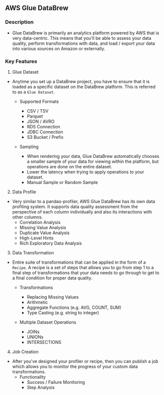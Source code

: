 ## AWS Glue DataBrew

### Description

- Glue DataBrew is primarily an analytics platform powered by AWS that is very data-centric. This means that you'll be able to assess your data quality, perform transformations with data, and load / export your data into various sources on Amazon or externally.

### Key Features

1. Glue Dataset

- Anytime you set up a DataBrew project, you have to ensure that it is loaded as a specific dataset on the DataBrew platform. This is referred to as a `Glue Dataset`.

  - Supported Formats

    - CSV / TSV
    - Parquet
    - JSON / AVRO
    - RDS Connection
    - JDBC Connection
    - S3 Bucket / Prefix

  - Sampling
    - When rendering your data, Glue DataBrew automatically chooses a smaller sample of your data for viewing within the platform, but operations are done on the entire dataset.
    - Lower the latency when trying to apply operations to your dataset.
    - Manual Sample or Random Sample

2. Data Profile

- Very similar to a pandas-profiler, AWS Glue DataBrew has its own data profiling system. It supports data quality assessment from the perspective of each column individually and also its interactions with other columns.
  - Correlation Analysis
  - Missing Value Analysis
  - Duplicate Value Analysis
  - High-Level Hints
  - Rich Exploratory Data Analysis

3. Data Transformation

- Entire suite of transformations that can be applied in the form of a `Recipe`. A recipe is a set of steps that allows you to go from step 1 to a final step of transformations that your data needs to go through to get to a final condition for proper data quality.

  - Transformations

    - Replacing Missing Values
    - Arithmetic
    - Aggregate Functions (e.g. AVG, COUNT, SUM)
    - Type Casting (e.g. string to integer)

  - Multiple Dataset Operations
    - JOINs
    - UNIONs
    - INTERSECTIONS

4. Job Creation

- After you've designed your profiler or recipe, then you can publish a job which allows you to monitor the progress of your custom data transformations.
  - Functionality
    - Success / Failure Monitoring
    - Step Analysis
